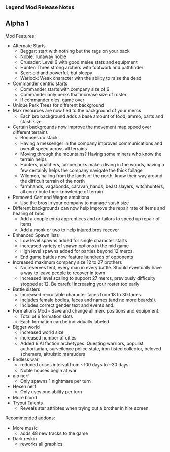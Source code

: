 ### Legend Mod Release Notes

## Alpha 1

Mod Features:

* Alternate Starts
    - Beggar: start with nothing but the rags on your back 
    - Noble: runaway noble
    - Crusader: Level 6 with good melee stats and equipment
    - Hunter: Three strong archers with footwork and pathfinder 
	- Seer: old and powerful, but sleepy
    - Warlock: Weak character with the ability to raise the dead
* Commander centric starts
	- Commander starts with company size of 6
	- Commander only perks that increase size of roster
	- If commander dies, game over
* Unique Perk Trees for different background
* Max resources are now tied to the background of your mercs
	- Each bro background adds a base amount of food, ammo, parts and stash size
* Certain backgrounds now improve the movement map speed over different terrains
	- Bonuses do stack
	- Having a messenger in the company improves communications and overall speed across all terrains
	- Moving through the mountains? Having some miners who know the terrain helps
	- Hunters, poachers, lumberjacks make a living in the woods, having a few certainly helps the company navigate the thick foilage
	- Wildmen, hailing from the lands of the north, know their way around the difficult terrain of the north
	- farmhands, vagabonds, caravan_hands, beast slayers, witchhunters, all contribute their knowledge of terrain
* Removed Cart and Wagon ambitions
	- Use the bros in your company to manage stash size
* Different backgrounds can now help improve the repair rate of items and healing of bros
	- Add a couple extra apprentices and or tailors to speed up repair of items
	- Add a monk or two to help injured bros recover
* Enhanced Spawn lists
	- Low level spawns added for single character starts 
	- increased variety of spawn options in the mid game
	- High level spawns added for parties beyond 12 mercs. 
    - End game battles now feature hundreds of opponents 	
* Increased maximum company size 12 to 27 brothers
	- No reserves tent, every man in every battle. Should eventually have a way to leave people to recover in town
	- Increased level scaling to support 27 mercs, previously difficulty stopped at 12. Be careful increasing your roster too early 
* Battle sisters 
	- Increased recruitable character faces from 18 to 30 faces.
	- Includes female bodies, faces and names (and no more beards!).
	- Includes correct gender text and events and. 
* Formations Mod - Save and change all merc positions and equipment.
    - Total of 6 formation slots
    - Each formation can be individually labeled
* Bigger world 
	- increased world size
	- increased number of cities
	- Added 6 AI faction archetypes:	Questing warriors, populist authoritarian, surveilence police state, iron fisted collector, beloved schemers, altruistic marauders
* Endless war 
	- reduced crises interval from ~100 days to ~30 days 
	- Noble houses begin at war 
* alp nerf
	- Only spawns 1 nightmare per turn
* Hexen nerf
	- Only uses one ability per turn
* More blood
* Tryout Talents
    - Reveals star attribtes when trying out a brother in hire screen


Recommended addons:
* More music 
	- adds 48 new tracks to the game
* Dark reskin 
	- reworks all graphics 